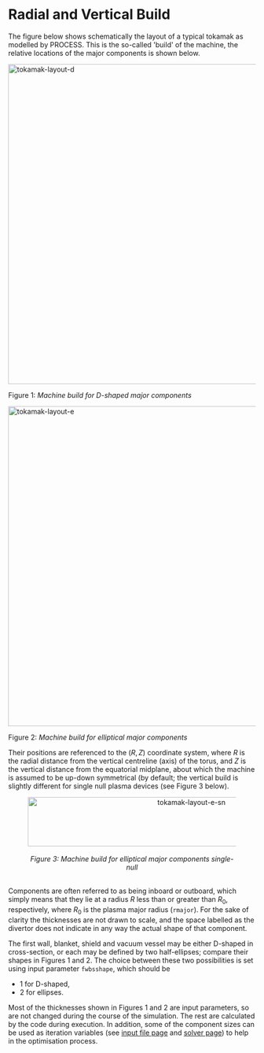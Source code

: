 # Radial and Vertical Build

The figure below shows schematically the layout of a typical tokamak
as modelled by PROCESS. This is the so-called 'build' of the machine, the
relative locations of the major components is shown below.

<img
    title="Machine build for D-shaped major components"
    src="../../images/build_d.png"
    alt="tokamak-layout-d"
    width="650px"
    >

Figure 1: *Machine build for D-shaped major components*

<img
    title="Machine build for elliptical major components"
    src="../../images/build_e.png"
    alt="tokamak-layout-e"
    width="650px"
    >

Figure 2: *Machine build for elliptical major components*

Their positions are referenced to the $(R,Z)$ coordinate system, where $R$ is
the radial distance from the vertical centreline (axis) of the torus, and $Z$ is
the vertical distance from the equatorial midplane, about which the machine is
assumed to be up-down symmetrical (by default; the vertical build is slightly
different for single null plasma devices (see Figure 3 below).

<figure>
    <center>
    <img src="../../images/build_e_snd.png" alt="tokamak-layout-e-sn"
    title="Machine build for elliptiacal major components single-null"
    width="650" height="100" />
    <br><br>
    <figcaption><i>Figure 3: Machine build for elliptical major components
    single-null</i></figcaption>
    <br>
    </center>
</figure>

Components are often referred to as being inboard or outboard, which simply
means that they lie at a radius $R$ less than or greater than $R_0$,
respectively, where $R_0$ is the plasma major radius (`rmajor`). For the sake
of clarity the thicknesses are not drawn to scale, and the space labelled as
the divertor does not indicate in any way the actual shape of that component.

The first wall, blanket, shield and vacuum vessel may be either D-shaped in
cross-section, or each may be defined by two half-ellipses; compare their
shapes in Figures 1 and 2. The choice between these two possibilities is set
using input parameter `fwbsshape`, which should be

- 1 for D-shaped,
- 2 for ellipses.

Most of the thicknesses shown in Figures 1 and 2 are input parameters, so are
not changed during the course of the simulation. The rest are calculated by the
code during execution. In addition, some of the component sizes can be used
as iteration variables (see [input file page](../io/input-guide.md) and
[solver page](../solver/solver-guide.md)) to help in the optimisation process.
